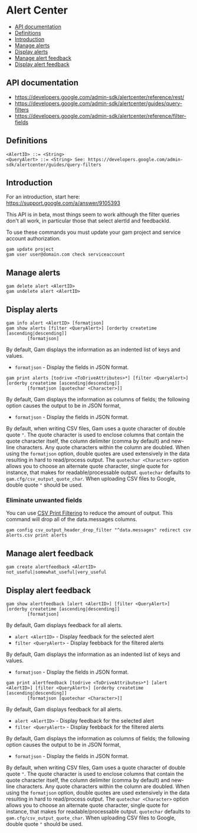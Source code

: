 # Alert Center
- [API documentation](#api-documentation)
- [Definitions](#definitions)
- [Introduction](#introduction)
- [Manage alerts](#manage-alerts)
- [Display alerts](#display-alerts)
- [Manage alert feedback](#manage-alert-feedback)
- [Display alert feedback](#display-alert-feedback)

## API documentation
* https://developers.google.com/admin-sdk/alertcenter/reference/rest/
* https://developers.google.com/admin-sdk/alertcenter/guides/query-filters
* https://developers.google.com/admin-sdk/alertcenter/reference/filter-fields

## Definitions
```
<AlertID> ::= <String>
<QueryAlert> ::= <String> See: https://developers.google.com/admin-sdk/alertcenter/guides/query-filters
```
## Introduction
For an introduction, start here: https://support.google.com/a/answer/9105393

This API is in beta, most things seem to work although the filter queries don't all work, in particular those that
select alertId and feedbackId.

To use these commands you must update your gam project and service account authorization.
```
gam update project
gam user user@domain.com check serviceaccount
```
## Manage alerts
```
gam delete alert <AlertID>
gam undelete alert <AlertID>
```
## Display alerts
```
gam info alert <AlertID> [formatjson]
gam show alerts [filter <QueryAlert>] [orderby createtime [ascending|descending]]
        [formatjson]
```
By default, Gam displays the information as an indented list of keys and values.
* `formatjson` - Display the fields in JSON format.
```
gam print alerts [todrive <ToDriveAttributes>*] [filter <QueryAlert>] [orderby createtime [ascending|descending]]
        [formatjson [quotechar <Character>]]
```
By default, Gam displays the information as columns of fields; the following option causes the output to be in JSON format,
* `formatjson` - Display the fields in JSON format.

By default, when writing CSV files, Gam uses a quote character of double quote `"`. The quote character is used to enclose columns that contain
the quote character itself, the column delimiter (comma by default) and new-line characters. Any quote characters within the column are doubled.
When using the `formatjson` option, double quotes are used extensively in the data resulting in hard to read/process output.
The `quotechar <Character>` option allows you to choose an alternate quote character, single quote for instance, that makes for readable/processable output.
`quotechar` defaults to `gam.cfg/csv_output_quote_char`. When uploading CSV files to Google, double quote `"` should be used.

### Eliminate unwanted fields
You can use [CSV Print Filtering](CSV-Print-Filtering) to reduce the amount of output.
This command will drop all of the data.messages columns.
```
gam config csv_output_header_drop_filter "^data.messages" redirect csv alerts.csv print alerts
```

## Manage alert feedback
```
gam create alertfeedback <AlertID> not_useful|somewhat_useful|very_useful
```
## Display alert feedback
```
gam show alertfeedback [alert <AlertID>] [filter <QueryAlert>] [orderby createtime [ascending|descending]]
        [formatjson]
```
By default, Gam displays feedback for all alerts.
* `alert <AlertID>` - Display feedback for the selected alert
* `filter <QueryAlert>` - Display feebback for the filtered alerts

By default, Gam displays the information as an indented list of keys and values.
* `formatjson` - Display the fields in JSON format.
```
gam print alertfeedback [todrive <ToDriveAttributes>*] [alert <AlertID>] [filter <QueryAlert>] [orderby createtime [ascending|descending]]
        [formatjson [quotechar <Character>]]
```
By default, Gam displays feedback for all alerts.
* `alert <AlertID>` - Display feedback for the selected alert
* `filter <QueryAlert>` - Display feebback for the filtered alerts

By default, Gam displays the information as columns of fields; the following option causes the output to be in JSON format,
* `formatjson` - Display the fields in JSON format.

By default, when writing CSV files, Gam uses a quote character of double quote `"`. The quote character is used to enclose columns that contain
the quote character itself, the column delimiter (comma by default) and new-line characters. Any quote characters within the column are doubled.
When using the `formatjson` option, double quotes are used extensively in the data resulting in hard to read/process output.
The `quotechar <Character>` option allows you to choose an alternate quote character, single quote for instance, that makes for readable/processable output.
`quotechar` defaults to `gam.cfg/csv_output_quote_char`. When uploading CSV files to Google, double quote `"` should be used.
